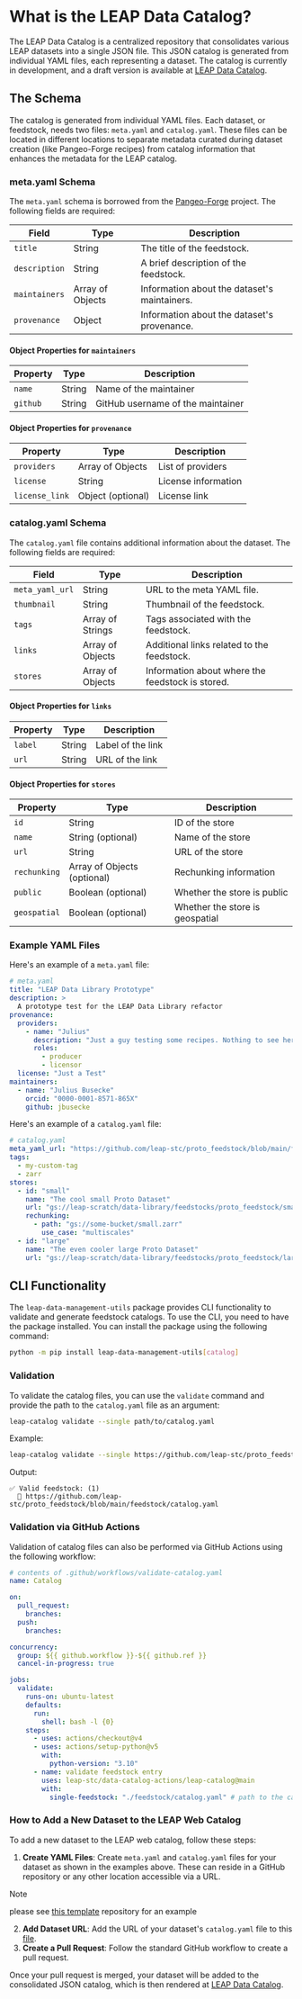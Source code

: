 # What is the LEAP Data Catalog?

The LEAP Data Catalog is a centralized repository that consolidates various LEAP datasets into a single JSON file. This JSON catalog is generated from individual YAML files, each representing a dataset. The catalog is currently in development, and a draft version is available at [LEAP Data Catalog](https://catalog.leap.carbonplan.org/).

## The Schema

The catalog is generated from individual YAML files. Each dataset, or feedstock, needs two files: `meta.yaml` and `catalog.yaml`. These files can be located in different locations to separate metadata curated during dataset creation (like Pangeo-Forge recipes) from catalog information that enhances the metadata for the LEAP catalog.

### meta.yaml Schema

The `meta.yaml` schema is borrowed from the [Pangeo-Forge](https://pangeo-forge.org/) project. The following fields are required:

| Field         | Type             | Description                                  |
| ------------- | ---------------- | -------------------------------------------- |
| `title`       | String           | The title of the feedstock.                  |
| `description` | String           | A brief description of the feedstock.        |
| `maintainers` | Array of Objects | Information about the dataset's maintainers. |
| `provenance`  | Object           | Information about the dataset's provenance.  |

#### Object Properties for `maintainers`

| Property | Type   | Description                       |
| -------- | ------ | --------------------------------- |
| `name`   | String | Name of the maintainer            |
| `github` | String | GitHub username of the maintainer |

#### Object Properties for `provenance`

| Property       | Type              | Description         |
| -------------- | ----------------- | ------------------- |
| `providers`    | Array of Objects  | List of providers   |
| `license`      | String            | License information |
| `license_link` | Object (optional) | License link        |

### catalog.yaml Schema

The `catalog.yaml` file contains additional information about the dataset. The following fields are required:

| Field           | Type             | Description                                      |
| --------------- | ---------------- | ------------------------------------------------ |
| `meta_yaml_url` | String           | URL to the meta YAML file.                       |
| `thumbnail`     | String           | Thumbnail of the feedstock.                      |
| `tags`          | Array of Strings | Tags associated with the feedstock.              |
| `links`         | Array of Objects | Additional links related to the feedstock.       |
| `stores`        | Array of Objects | Information about where the feedstock is stored. |

#### Object Properties for `links`

| Property | Type   | Description       |
| -------- | ------ | ----------------- |
| `label`  | String | Label of the link |
| `url`    | String | URL of the link   |

#### Object Properties for `stores`

| Property     | Type                        | Description                     |
| ------------ | --------------------------- | ------------------------------- |
| `id`         | String                      | ID of the store                 |
| `name`       | String (optional)           | Name of the store               |
| `url`        | String                      | URL of the store                |
| `rechunking` | Array of Objects (optional) | Rechunking information          |
| `public`     | Boolean (optional)          | Whether the store is public     |
| `geospatial` | Boolean (optional)          | Whether the store is geospatial |

### Example YAML Files

Here's an example of a `meta.yaml` file:

```yaml
# meta.yaml
title: "LEAP Data Library Prototype"
description: >
  A prototype test for the LEAP Data Library refactor
provenance:
  providers:
    - name: "Julius"
      description: "Just a guy testing some recipes. Nothing to see here."
      roles:
        - producer
        - licensor
  license: "Just a Test"
maintainers:
  - name: "Julius Busecke"
    orcid: "0000-0001-8571-865X"
    github: jbusecke
```

Here's an example of a `catalog.yaml` file:

```yaml
# catalog.yaml
meta_yaml_url: "https://github.com/leap-stc/proto_feedstock/blob/main/feedstock/meta.yaml"
tags:
  - my-custom-tag
  - zarr
stores:
  - id: "small"
    name: "The cool small Proto Dataset"
    url: "gs://leap-scratch/data-library/feedstocks/proto_feedstock/small.zarr"
    rechunking:
      - path: "gs://some-bucket/small.zarr"
        use_case: "multiscales"
  - id: "large"
    name: "The even cooler large Proto Dataset"
    url: "gs://leap-scratch/data-library/feedstocks/proto_feedstock/large.zarr"
```

## CLI Functionality

The `leap-data-management-utils` package provides CLI functionality to validate and generate feedstock catalogs. To use the CLI, you need to have the package installed. You can install the package using the following command:

```bash
python -m pip install leap-data-management-utils[catalog]
```

### Validation

To validate the catalog files, you can use the `validate` command and provide the path to the `catalog.yaml` file as an argument:

```bash
leap-catalog validate --single path/to/catalog.yaml
```

Example:

```bash
leap-catalog validate --single https://github.com/leap-stc/proto_feedstock/blob/main/feedstock/catalog.yaml
```

Output:

```plaintext
✅ Valid feedstock: (1)
  📂 https://github.com/leap-stc/proto_feedstock/blob/main/feedstock/catalog.yaml
```

### Validation via GitHub Actions

Validation of catalog files can also be performed via GitHub Actions using the following workflow:

```yaml
# contents of .github/workflows/validate-catalog.yaml
name: Catalog

on:
  pull_request:
    branches:
  push:
    branches:

concurrency:
  group: ${{ github.workflow }}-${{ github.ref }}
  cancel-in-progress: true

jobs:
  validate:
    runs-on: ubuntu-latest
    defaults:
      run:
        shell: bash -l {0}
    steps:
      - uses: actions/checkout@v4
      - uses: actions/setup-python@v5
        with:
          python-version: "3.10"
      - name: validate feedstock entry
        uses: leap-stc/data-catalog-actions/leap-catalog@main
        with:
          single-feedstock: "./feedstock/catalog.yaml" # path to the catalog.yaml file
```

### How to Add a New Dataset to the LEAP Web Catalog

To add a new dataset to the LEAP web catalog, follow these steps:

1. **Create YAML Files**: Create `meta.yaml` and `catalog.yaml` files for your dataset as shown in the examples above. These can reside in a GitHub repository or any other location accessible via a URL.

> [!NOTE]
> please see [this template](https://github.com/leap-stc/LEAP_template_feedstock) repository for an example
   
2. **Add Dataset URL**: Add the URL of your dataset's `catalog.yaml` file to this [file](https://github.com/leap-stc/data-management/blob/main/catalog/input.yaml).
3. **Create a Pull Request**: Follow the standard GitHub workflow to create a pull request.

Once your pull request is merged, your dataset will be added to the consolidated JSON catalog, which is then rendered at [LEAP Data Catalog](https://catalog.leap.carbonplan.org/).
